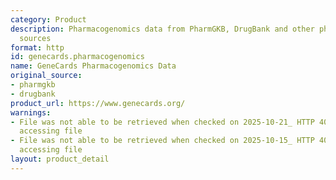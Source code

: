 ```yaml
---
category: Product
description: Pharmacogenomics data from PharmGKB, DrugBank and other pharmacogenomics
  sources
format: http
id: genecards.pharmacogenomics
name: GeneCards Pharmacogenomics Data
original_source:
- pharmgkb
- drugbank
product_url: https://www.genecards.org/
warnings:
- File was not able to be retrieved when checked on 2025-10-21_ HTTP 403 error when
  accessing file
- File was not able to be retrieved when checked on 2025-10-15_ HTTP 403 error when
  accessing file
layout: product_detail
---
```

